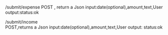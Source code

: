 /submit/expense
POST , return a Json
input:date(optional),amount,text,User
output:status:ok

/submit/income  
POST,returns a Json
input:date(optional),amount,text,User
output: status:ok  
